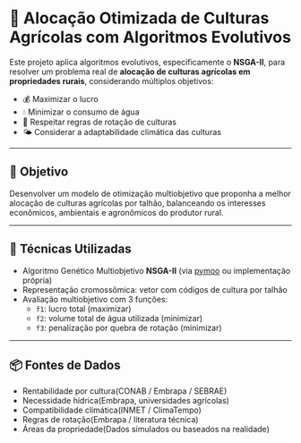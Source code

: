 # 🌾 Alocação Otimizada de Culturas Agrícolas com Algoritmos Evolutivos

Este projeto aplica algoritmos evolutivos, especificamente o **NSGA-II**, para resolver um problema real de **alocação de culturas agrícolas em propriedades rurais**, considerando múltiplos objetivos:

- 💰 Maximizar o lucro
- 💧 Minimizar o consumo de água
- 🔄 Respeitar regras de rotação de culturas
- 🌤️ Considerar a adaptabilidade climática das culturas

---

## 🚀 Objetivo

Desenvolver um modelo de otimização multiobjetivo que proponha a melhor alocação de culturas agrícolas por talhão, balanceando os interesses econômicos, ambientais e agronômicos do produtor rural.

---

## 🧠 Técnicas Utilizadas

- Algoritmo Genético Multiobjetivo **NSGA-II** (via [pymoo](https://pymoo.org/) ou implementação própria)
- Representação cromossômica: vetor com códigos de cultura por talhão
- Avaliação multiobjetivo com 3 funções:
  - `f1`: lucro total (maximizar)
  - `f2`: volume total de água utilizada (minimizar)
  - `f3`: penalização por quebra de rotação (minimizar)

---
## 📦 Fontes de Dados
                     
 - Rentabilidade por cultura(CONAB / Embrapa / SEBRAE)
- Necessidade hídrica(Embrapa, universidades agrícolas)
- Compatibilidade climática(INMET / ClimaTempo)
- Regras de rotação(Embrapa / literatura técnica)
- Áreas da propriedade(Dados simulados ou baseados na realidade)
